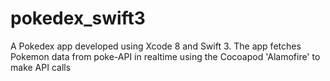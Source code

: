 # pokedex_swift3
A Pokedex app developed using Xcode 8 and Swift 3.
The app fetches Pokemon data from poke-API in realtime
using the Cocoapod 'Alamofire' to make API calls
